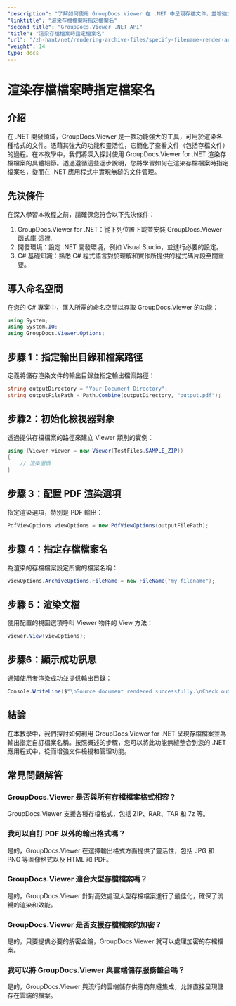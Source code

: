 ```yaml
---
"description": "了解如何使用 GroupDocs.Viewer 在 .NET 中呈現存檔文件，並增強文件管理功能。"
"linktitle": "渲染存檔檔案時指定檔案名"
"second_title": "GroupDocs.Viewer .NET API"
"title": "渲染存檔檔案時指定檔案名"
"url": "/zh-hant/net/rendering-archive-files/specify-filename-render-archive/"
"weight": 14
type: docs
---
```

# 渲染存檔檔案時指定檔案名

## 介紹
在 .NET 開發領域，GroupDocs.Viewer 是一款功能強大的工具，可用於渲染各種格式的文件。憑藉其強大的功能和靈活性，它簡化了查看文件（包括存檔文件）的過程。在本教學中，我們將深入探討使用 GroupDocs.Viewer for .NET 渲染存檔檔案的具體細節。透過遵循這些逐步說明，您將學習如何在渲染存檔檔案時指定檔案名，從而在 .NET 應用程式中實現無縫的文件管理。
## 先決條件
在深入學習本教程之前，請確保您符合以下先決條件：
1. GroupDocs.Viewer for .NET：從下列位置下載並安裝 GroupDocs.Viewer 函式庫 [這裡](https://releases。groupdocs.com/viewer/net/).
2. 開發環境：設定 .NET 開發環境，例如 Visual Studio，並進行必要的設定。
3. C# 基礎知識：熟悉 C# 程式語言對於理解和實作所提供的程式碼片段至關重要。

## 導入命名空間
在您的 C# 專案中，匯入所需的命名空間以存取 GroupDocs.Viewer 的功能：
```csharp
using System;
using System.IO;
using GroupDocs.Viewer.Options;
```
## 步驟 1：指定輸出目錄和檔案路徑
定義將儲存渲染文件的輸出目錄並指定輸出檔案路徑：
```csharp
string outputDirectory = "Your Document Directory";
string outputFilePath = Path.Combine(outputDirectory, "output.pdf");
```
## 步驟2：初始化檢視器對象
透過提供存檔檔案的路徑來建立 Viewer 類別的實例：
```csharp
using (Viewer viewer = new Viewer(TestFiles.SAMPLE_ZIP))
{
    // 渲染選項
}
```
## 步驟 3：配置 PDF 渲染選項
指定渲染選項，特別是 PDF 輸出：
```csharp
PdfViewOptions viewOptions = new PdfViewOptions(outputFilePath);
```
## 步驟 4：指定存檔檔案名
為渲染的存檔檔案設定所需的檔案名稱：
```csharp
viewOptions.ArchiveOptions.FileName = new FileName("my filename");
```
## 步驟 5：渲染文檔
使用配置的視圖選項呼叫 Viewer 物件的 View 方法：
```csharp
viewer.View(viewOptions);
```
## 步驟6：顯示成功訊息
通知使用者渲染成功並提供輸出目錄：
```csharp
Console.WriteLine($"\nSource document rendered successfully.\nCheck output in {outputDirectory}.");
```

## 結論
在本教學中，我們探討如何利用 GroupDocs.Viewer for .NET 呈現存檔檔案並為輸出指定自訂檔案名稱。按照概述的步驟，您可以將此功能無縫整合到您的 .NET 應用程式中，從而增強文件檢視和管理功能。
## 常見問題解答
### GroupDocs.Viewer 是否與所有存檔檔案格式相容？
GroupDocs.Viewer 支援各種存檔格式，包括 ZIP、RAR、TAR 和 7z 等。
### 我可以自訂 PDF 以外的輸出格式嗎？
是的，GroupDocs.Viewer 在選擇輸出格式方面提供了靈活性，包括 JPG 和 PNG 等圖像格式以及 HTML 和 PDF。
### GroupDocs.Viewer 適合大型存檔檔案嗎？
是的，GroupDocs.Viewer 針對高效處理大型存檔檔案進行了最佳化，確保了流暢的渲染和效能。
### GroupDocs.Viewer 是否支援存檔檔案的加密？
是的，只要提供必要的解密金鑰，GroupDocs.Viewer 就可以處理加密的存檔檔案。
### 我可以將 GroupDocs.Viewer 與雲端儲存服務整合嗎？
是的，GroupDocs.Viewer 與流行的雲端儲存供應商無縫集成，允許直接呈現儲存在雲端的檔案。